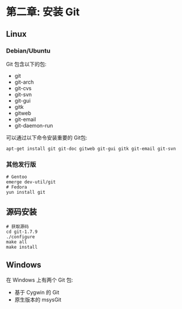 # 第二章: 安装 Git #

## Linux ##

### Debian/Ubuntu ###

Git 包含以下的包:

- git
- git-arch
- git-cvs
- git-svn
- git-gui
- gitk
- gitweb
- git-email
- git-daemon-run

可以通过以下命令安装重要的 Git包:

```
apt-get install git git-doc gitweb git-gui gitk git-email git-svn
```

### 其他发行版 ###

```
# Gentoo
emerge dev-util/git
# Fedora
yun install git
```

## 源码安装 ##

```
# 获取源码
cd git-1.7.9
./configure
make all
make install
```

## Windows ##

在 Windows 上有两个 Git 包:

- 基于 Cygwin 的 Git
- 原生版本的 msysGit
